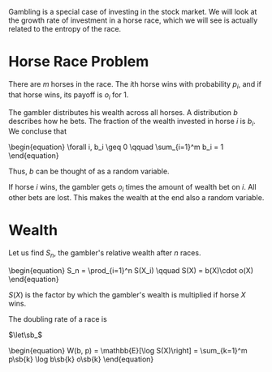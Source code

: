 Gambling is a special case of investing in the stock market. We will look at the growth rate of investment in a horse race, which we will see is actually related to the entropy of the race.

# Horse Race Problem

There are $m$ horses in the race. The $i$th horse wins with probability $p_i$, and if that horse wins, its payoff is $o_i$ for 1.

The gambler distributes his wealth across all horses. A distribution $b$ describes how he bets. The fraction of the wealth invested in horse $i$ is $b_i$. We concluse that

\begin{equation}
\forall i, b_i \geq 0 \qquad \sum_{i=1}^m b_i = 1
\end{equation}

Thus, $b$ can be thought of as a random variable. 

If horse $i$ wins, the gambler gets $o_i$ times the amount of wealth bet on $i$. All other bets are lost. This makes the wealth at the end also a random variable.

# Wealth

Let us find $S_n$, the gambler's relative wealth after $n$ races.

\begin{equation}
S_n = \prod_{i=1}^n S(X_i) \qquad S(X) = b(X)\cdot o(X)
\end{equation}

$S(X)$ is the factor by which the gambler's wealth is multiplied if horse $X$ wins.

The doubling rate of a race is 

$\let\sb_$

\begin{equation}
W(b, p) = \mathbb{E}[\log S(X)\right] = \sum_{k=1}^m p\sb{k} \log b\sb{k} o\sb{k}
\end{equation}